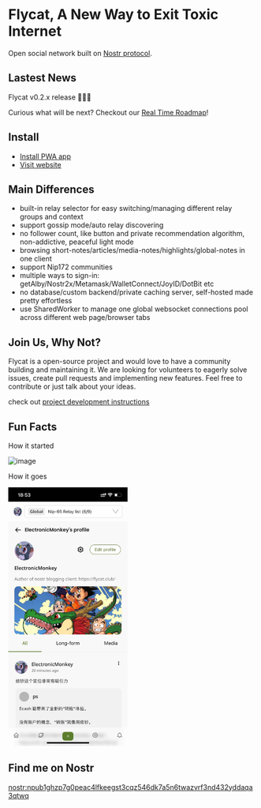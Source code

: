 # Flycat, A New Way to Exit Toxic Internet

Open social network built on [Nostr protocol](https://github.com/nostr-protocol/nips).

## Lastest News

Flycat v0.2.x release 🎉🎉🎉

Curious what will be next? Checkout our [Real Time Roadmap](https://github.com/users/digi-monkey/projects/1/views/4?sliceBy%5BcolumnId%5D=53966968)!

## Install

- [Install PWA app](https://flycat.club/landing)
- [Visit website](https://flycat.club)

## Main Differences

- built-in relay selector for easy switching/managing different relay groups and context
- support gossip mode/auto relay discovering
- no follower count, like button and private recommendation algorithm, non-addictive, peaceful light mode
- browsing short-notes/articles/media-notes/highlights/global-notes in one client
- support Nip172 communities
- multiple ways to sign-in: getAlby/Nostr2x/Metamask/WalletConnect/JoyID/DotBit etc
- no database/custom backend/private caching server, self-hosted made pretty effortless
- use SharedWorker to manage one global websocket connections pool across different web page/browser tabs

## Join Us, Why Not?

Flycat is a open-source project and would love to have a community building and maintaining it. We are looking for volunteers to eagerly solve issues, create pull requests and implementing new features. Feel free to contribute or just talk about your ideas.

check out [project development instructions](docs/develop.md)

## Fun Facts

How it started

<img width="542" alt="image" src="https://user-images.githubusercontent.com/105776364/214579979-5684aba4-d07e-440d-8b33-61bfdce1b0eb.png">

How it goes

<img width="242" src="public/images/mobile-profile.jpeg">

## Find me on Nostr

[nostr:npub1ghzp7g0peac4lfkeegst3cqz546dk7a5n6twazvrf3nd432yddaqa3qtwq](https://flycat.club/user/45c41f21e1cf715fa6d9ca20b8e002a574db7bb49e96ee89834c66dac5446b7a)
